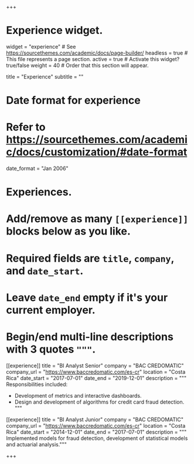 +++
# Experience widget.
widget = "experience"  # See https://sourcethemes.com/academic/docs/page-builder/
headless = true  # This file represents a page section.
active = true  # Activate this widget? true/false
weight = 40  # Order that this section will appear.

title = "Experience"
subtitle = ""

# Date format for experience
#   Refer to https://sourcethemes.com/academic/docs/customization/#date-format
date_format = "Jan 2006"

# Experiences.
#   Add/remove as many `[[experience]]` blocks below as you like.
#   Required fields are `title`, `company`, and `date_start`.
#   Leave `date_end` empty if it's your current employer.
#   Begin/end multi-line descriptions with 3 quotes `"""`.
[[experience]]
  title = "BI Analyst Senior"
  company = "BAC CREDOMATIC"
  company_url = "https://www.baccredomatic.com/es-cr"
  location = "Costa Rica"
  date_start = "2017-07-01"
  date_end = "2019-12-01"
  description = """
  Responsibilities included:

  * Development of metrics and interactive dashboards.
  * Design and development of algorithms for credit card fraud detection.
  """

[[experience]]
  title = "BI Analyst Junior"
  company = "BAC CREDOMATIC"
  company_url = "https://www.baccredomatic.com/es-cr"
  location = "Costa Rica"
  date_start = "2014-12-01"
  date_end = "2017-07-01"
  description = """ Implemented models for fraud detection, development of statistical models and actuarial analysis."""

+++
